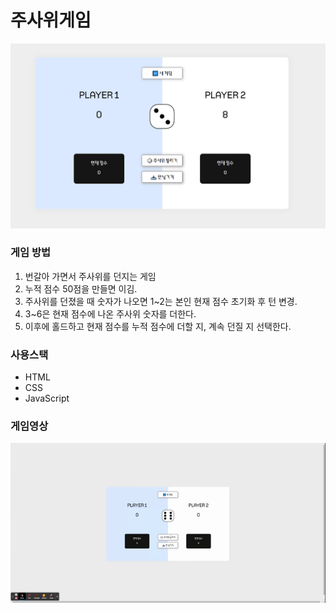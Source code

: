 # 주사위게임

![img-game](./images/img-game.PNG)

### 게임 방법

1. 번갈아 가면서 주사위를 던지는 게임
2. 누적 점수 50점을 만들면 이김.
3. 주사위를 던졌을 때 숫자가 나오면 1~2는 본인 현재 점수 초기화 후 턴 변경.
4. 3~6은 현재 점수에 나온 주사위 숫자를 더한다.
5. 이후에 홀드하고 현재 점수를 누적 점수에 더할 지, 계속 던질 지 선택한다.

### 사용스택

- HTML
- CSS
- JavaScript

### 게임영상

![video-game](./images/video-game.gif)
